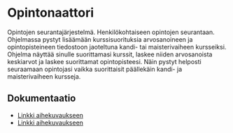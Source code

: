 # Opintonaattori
Opintojen seurantajärjestelmä. Henkilökohtaiseen opintojen seurantaan.
Ohjelmassa pystyt lisäämään kurssisuorituksia arvosanoineen ja opintopisteineen tiedostoon jaoteltuna kandi- tai maisterivaiheen kursseiksi. 
Ohjelma näyttää sinulle suorittamasi kurssit, laskee niiden arvosanoista keskiarvot ja laskee suorittamat opintopisteesi. 
Näin pystyt helposti seuraamaan opintojasi vaikka suorittaisit päällekäin kandi- ja maisterivaiheen kursseja.

## Dokumentaatio
* [Linkki aihekuvaukseen](https://github.com/enyrhine/Opintonaattori/blob/master/dokumentaatio/aiheenKuvausJaRakenne.md)
* [Linkki aihekuvaukseen](https://github.com/enyrhine/Opintonaattori/blob/master/dokumentaatio/tuntikirjanpito.md)
